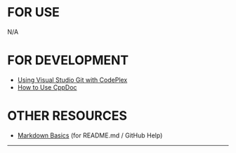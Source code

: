 # FOR USE
N/A

# FOR DEVELOPMENT
* [Using Visual Studio Git with CodePlex](http://blogs.msdn.com/b/codeplex/archive/2013/01/30/using-visual-studio-git-with-codeplex.aspx)
* [How to Use CppDoc](https://github.com/nonkit/GraphGo/blob/master/How%20to%20Use%20CppDoc.md)

# OTHER RESOURCES
* [Markdown Basics](https://help.github.com/articles/getting-started-with-writing-and-formatting-on-github/) (for README.md / GitHub Help)
----
